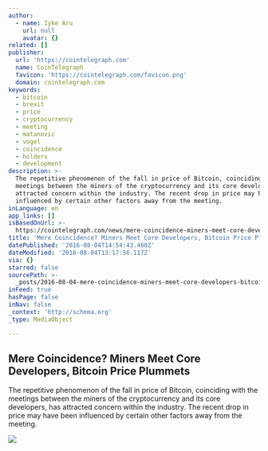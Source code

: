```yaml
---
author:
  - name: Iyke Aru
    url: null
    avatar: {}
related: []
publisher:
  url: 'https://cointelegraph.com'
  name: CoinTelegraph
  favicon: 'https://cointelegraph.com/favicon.png'
  domain: cointelegraph.com
keywords:
  - bitcoin
  - brexit
  - price
  - cryptocurrency
  - meeting
  - matanovic
  - vogel
  - coincidence
  - holders
  - development
description: >-
  The repetitive phenomenon of the fall in price of Bitcoin, coinciding with the
  meetings between the miners of the cryptocurrency and its core developers, has
  attracted concern within the industry. The recent drop in price may have been
  influenced by certain other factors away from the meeting.
inLanguage: en
app_links: []
isBasedOnUrl: >-
  https://cointelegraph.com/news/mere-coincidence-miners-meet-core-developers-bitcoin-price-plummets
title: 'Mere Coincidence? Miners Meet Core Developers, Bitcoin Price Plummets'
datePublished: '2016-08-04T14:54:43.460Z'
dateModified: '2016-08-04T13:17:56.117Z'
via: {}
starred: false
sourcePath: >-
  _posts/2016-08-04-mere-coincidence-miners-meet-core-developers-bitcoin-price.md
inFeed: true
hasPage: false
inNav: false
_context: 'http://schema.org'
_type: MediaObject

---
```

<article style=""><h1>Mere Coincidence? Miners Meet Core Developers, Bitcoin Price Plummets</h1><p>The repetitive phenomenon of the fall in price of Bitcoin, coinciding with the meetings between the miners of the cryptocurrency and its core developers, has attracted concern within the industry. The recent drop in price may have been influenced by certain other factors away from the meeting.</p><img src="https://cointelegraph.com/images/725_Ly9jb2ludGVsZWdyYXBoLmNvbS9zdG9yYWdlL3VwbG9hZHMvdmlldy8yZTM5OWRmM2QxNThiYWY1MzFjOTFkZjA5NDUwMDk4Ny5qcGc=.jpg" /></article>